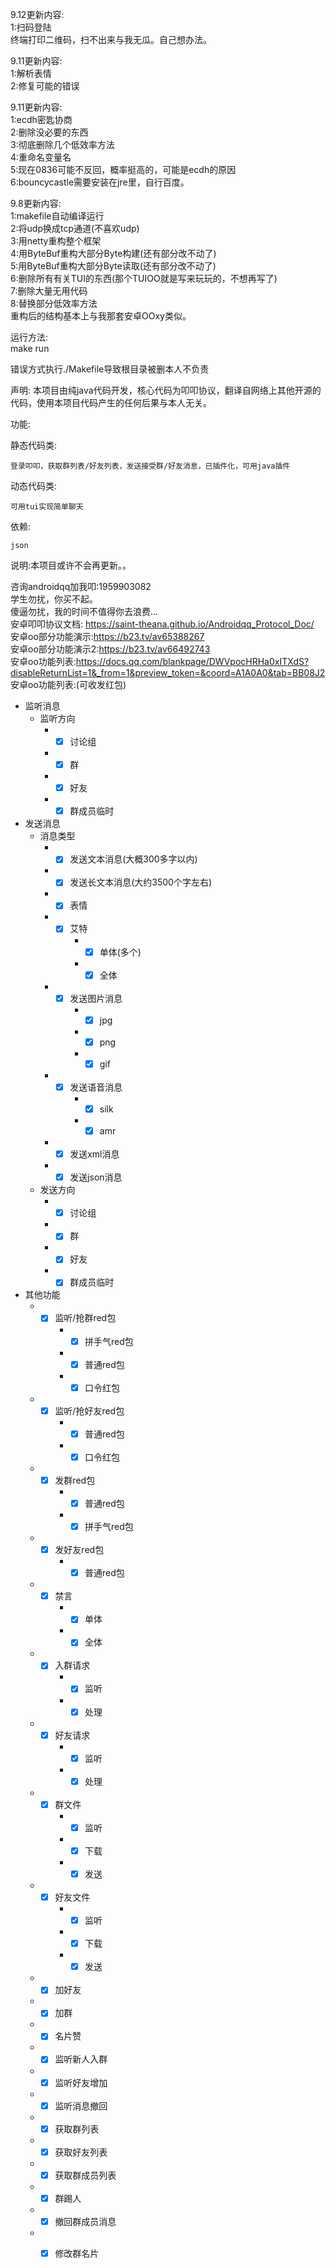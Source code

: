 9.12更新内容:<br>
1:扫码登陆<br>
终端打印二维码，扫不出来与我无瓜。自己想办法。

9.11更新内容:<br>
1:解析表情<br>
2:修复可能的错误

9.11更新内容:<br>
1:ecdh密匙协商<br>
2:删除没必要的东西<br>
3:彻底删除几个低效率方法<br>
4:重命名变量名<br>
5:现在0836可能不反回，概率挺高的，可能是ecdh的原因<br>
6:bouncycastle需要安装在jre里，自行百度。

9.8更新内容:<br>
1:makefile自动编译运行<br>
2:将udp换成tcp通道(不喜欢udp)<br>
3:用netty重构整个框架<br>
4:用ByteBuf重构大部分Byte构建(还有部分改不动了)<br>
5:用ByteBuf重构大部分Byte读取(还有部分改不动了)<br>
6:删除所有有关TUI的东西(那个TUIOO就是写来玩玩的，不想再写了)<br>
7:删除大量无用代码<br>
8:替换部分低效率方法<br>
重构后的结构基本上与我那套安卓OOxy类似。

运行方法:<br>
make run

错误方式执行./Makefile导致根目录被删本人不负责

声明:
本项目由纯java代码开发，核心代码为叩叩协议，翻译自网络上其他开源的代码，使用本项目代码产生的任何后果与本人无关。

功能:

  静态代码类:

    登录叩叩，获取群列表/好友列表，发送接受群/好友消息，已插件化，可用java插件
  动态代码类:

    可用tui实现简单聊天

依赖:

    json


说明:本项目或许不会再更新。。

咨询androidqq加我叩:1959903082<br>
学生勿扰，你买不起。<br>
傻逼勿扰，我的时间不值得你去浪费...<br>
安卓叩叩协议文档:
https://saint-theana.github.io/Androidqq_Protocol_Doc/<br>
安卓oo部分功能演示:https://b23.tv/av65388267<br>
安卓oo部分功能演示2:https://b23.tv/av66492743<br>
安卓oo功能列表:https://docs.qq.com/blankpage/DWVpocHRHa0xITXdS?disableReturnList=1&_from=1&preview_token=&coord=A1A0A0&tab=BB08J2<br>
安卓oo功能列表:(可收发红包)
* 监听消息
    * 监听方向
        * - [x] 讨论组
        * - [x] 群
        * - [x] 好友
        * - [x] 群成员临时

* 发送消息
    * 消息类型
        * - [x] 发送文本消息(大概300多字以内)
        * - [x] 发送长文本消息(大约3500个字左右)
        * - [x] 表情
        * - [x] 艾特
            * - [x] 单体(多个)
            * - [x] 全体
        * - [x] 发送图片消息
            * - [x] jpg
            * - [x] png
            * - [x] gif
        * - [x] 发送语音消息
            * - [x] silk
            * - [x] amr
        * - [x] 发送xml消息
        * - [x] 发送json消息
    * 发送方向
        * - [x] 讨论组
        * - [x] 群
        * - [x] 好友
        * - [x] 群成员临时
        
* 其他功能
    * - [x] 监听/抢群red包
        * - [x] 拼手气red包
        * - [x] 普通red包
        * - [x] 口令红包
    * - [x] 监听/抢好友red包
        * - [x] 普通red包
        * - [x] 口令红包
    * - [x] 发群red包
        * - [x] 普通red包
        * - [x] 拼手气red包
    * - [x] 发好友red包
        * - [x] 普通red包
    * - [x] 禁言
        * - [x] 单体
        * - [x] 全体
    * - [x] 入群请求
        * - [x] 监听
        * - [x] 处理
    * - [x] 好友请求
        * - [x] 监听
        * - [x] 处理
    * - [x] 群文件
        * - [x] 监听
        * - [x] 下载
        * - [x] 发送
    * - [x] 好友文件
        * - [x] 监听
        * - [x] 下载
        * - [x] 发送
    * - [x] 加好友
    * - [x] 加群
    * - [x] 名片赞
    * - [x] 监听新人入群
    * - [x] 监听好友增加
    * - [x] 监听消息撤回
    * - [x] 获取群列表
    * - [x] 获取好友列表
    * - [x] 获取群成员列表
    * - [x] 群踢人
    * - [x] 撤回群成员消息
    * - [x] 修改群名片


